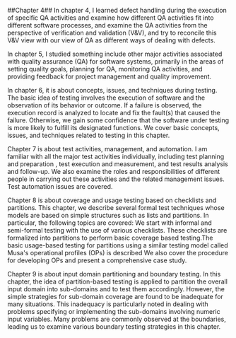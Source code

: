 ##Chapter 4##
In chapter 4, I learned defect handling during the execution of specific QA activities and examine how different QA 
activities fit into different software processes, and examine the QA activities from the perspective of verification 
and validation (V&V), and try to reconcile this V&V view with our view of QA as different ways of dealing with defects.

In chapter 5, I studied something include other major activities associated with quality assurance (QA) for software
systems, primarily in the areas of setting quality goals, planning for QA, monitoring QA activities, and providing
feedback for project management and quality improvement.

In chapter 6, it is about concepts, issues, and techniques during testing.
The basic idea of testing involves the execution of software and the observation of its behavior or outcome. If a failure
is observed, the execution record is analyzed to locate and fix the fault(s) that caused the failure. Otherwise, we gain 
some confidence that the software under testing is more likely to fulfill its designated functions. We cover basic
concepts, issues, and techniques related to testing in this chapter.

Chapter 7 is about test activities, management, and automation.
I am familiar with all the major test activities individually, including test planning and preparation , test execution
and measurement, and test results analysis and follow-up. We also examine the roles and responsibilities of different 
people in carrying out these activities and the related management issues. Test automation issues are covered.

Chapter 8 is about coverage and usage testing based on checklists and partitions. This chapter, we describe several formal 
test techniques whose models are based on simple structures such as lists and partitions. In particular, the following 
topics are covered: We start with informal and semi-formal testing with the use of various checklists. These checklists
are formalized into partitions to perform basic coverage based testing.The basic usage-based testing for partitions using 
a similar testing model called Musa's operational profiles (OPs) is described We also cover the procedure for developing 
OPs and present a comprehensive case study.

Chapter 9 is about input domain partitioning and boundary testing.
In this chapter, the idea of partition-based testing is applied to partition the overall input domain into sub-domains and
to test them accordingly. However, the simple strategies for sub-domain coverage are found to be inadequate for many 
situations. This inadequacy is particularly noted in dealing with problems specifying or implementing the sub-domains 
involving numeric input variables. Many problems are commonly observed at the boundaries, leading us to examine various
boundary testing strategies in this chapter.
